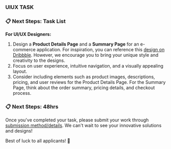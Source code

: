 ### UIUX TASK

### 📋 **Next Steps: Task List** 

**For UI/UX Designers:**
1. Design a **Product Details Page** and a **Summary Page** for an e-commerce application. For inspiration, you can reference this [design on Dribbble](https://dribbble.com/shots/24409190-Luxeshop-Ecommerce-Mobile-App). However, we encourage you to bring your unique style and creativity to the designs.
2. Focus on user experience, intuitive navigation, and a visually appealing layout.
3. Consider including elements such as product images, descriptions, pricing, and user reviews for the Product Details Page. For the Summary Page, think about the order summary, pricing details, and checkout process.

### 📋 **Next Steps: 48hrs**

Once you've completed your task, please submit your work through [submission method/details](https://forms.fillout.com/t/4avBr15jBgus). We can't wait to see your innovative solutions and designs!

Best of luck to all applicants! 🌟
